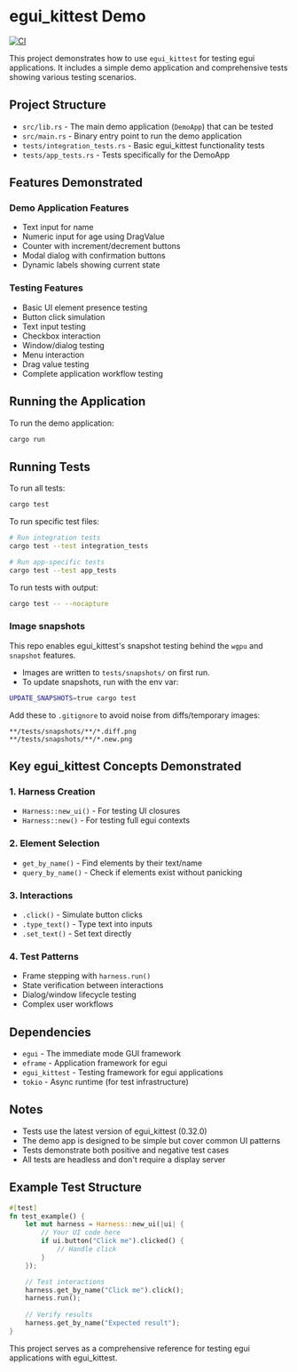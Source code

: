 # egui_kittest Demo

[![CI](https://github.com/taslater/egui_kittest/actions/workflows/ci.yml/badge.svg)](https://github.com/taslater/egui_kittest/actions/workflows/ci.yml)

This project demonstrates how to use `egui_kittest` for testing egui applications. It includes a simple demo application and comprehensive tests showing various testing scenarios.

## Project Structure

- `src/lib.rs` - The main demo application (`DemoApp`) that can be tested
- `src/main.rs` - Binary entry point to run the demo application
- `tests/integration_tests.rs` - Basic egui_kittest functionality tests
- `tests/app_tests.rs` - Tests specifically for the DemoApp

## Features Demonstrated

### Demo Application Features

- Text input for name
- Numeric input for age using DragValue
- Counter with increment/decrement buttons
- Modal dialog with confirmation buttons
- Dynamic labels showing current state

### Testing Features

- Basic UI element presence testing
- Button click simulation
- Text input testing
- Checkbox interaction
- Window/dialog testing
- Menu interaction
- Drag value testing
- Complete application workflow testing

## Running the Application

To run the demo application:

```bash
cargo run
```

## Running Tests

To run all tests:

```bash
cargo test
```

To run specific test files:

```bash
# Run integration tests
cargo test --test integration_tests

# Run app-specific tests
cargo test --test app_tests
```

To run tests with output:

```bash
cargo test -- --nocapture
```

### Image snapshots

This repo enables egui_kittest's snapshot testing behind the `wgpu` and `snapshot` features.

- Images are written to `tests/snapshots/` on first run.
- To update snapshots, run with the env var:

```bash
UPDATE_SNAPSHOTS=true cargo test
```

Add these to `.gitignore` to avoid noise from diffs/temporary images:

```gitignore
**/tests/snapshots/**/*.diff.png
**/tests/snapshots/**/*.new.png
```

## Key egui_kittest Concepts Demonstrated

### 1. Harness Creation

- `Harness::new_ui()` - For testing UI closures
- `Harness::new()` - For testing full egui contexts

### 2. Element Selection

- `get_by_name()` - Find elements by their text/name
- `query_by_name()` - Check if elements exist without panicking

### 3. Interactions

- `.click()` - Simulate button clicks
- `.type_text()` - Type text into inputs
- `.set_text()` - Set text directly

### 4. Test Patterns

- Frame stepping with `harness.run()`
- State verification between interactions
- Dialog/window lifecycle testing
- Complex user workflows

## Dependencies

- `egui` - The immediate mode GUI framework
- `eframe` - Application framework for egui
- `egui_kittest` - Testing framework for egui applications
- `tokio` - Async runtime (for test infrastructure)

## Notes

- Tests use the latest version of egui_kittest (0.32.0)
- The demo app is designed to be simple but cover common UI patterns
- Tests demonstrate both positive and negative test cases
- All tests are headless and don't require a display server

## Example Test Structure

```rust
#[test]
fn test_example() {
    let mut harness = Harness::new_ui(|ui| {
        // Your UI code here
        if ui.button("Click me").clicked() {
            // Handle click
        }
    });

    // Test interactions
    harness.get_by_name("Click me").click();
    harness.run();
    
    // Verify results
    harness.get_by_name("Expected result");
}
```

This project serves as a comprehensive reference for testing egui applications with egui_kittest.
